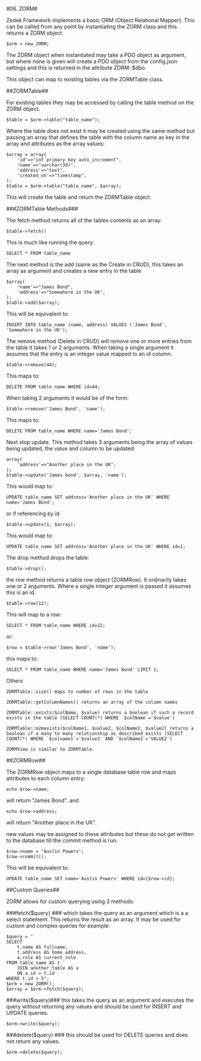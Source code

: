 #06. ZORM#

Zedek Framework implements a basic ORM (Object Relational Mapper). This can be called from any point by instantiating the ZORM class and this returns a ZORM object.

    $orm = new ZORM;

The ZORM object when instantiated may take a PDO object as argument, but where none is given will create a PDO object from the config.json settings and this is returned in the attribute ZORM::$dbo.

This object can map to existing tables via the ZORMTable class.

##ZORMTable##

For existing tables they may be accessed by calling the table method on the ZORM object.

    $table = $orm->table("table_name");

Where the table does not exist it may be created using the same method but passing an array that defines the table with the column name as key in the array and attributes as the array values:

    $array = array(
        'id'=>"int primary key auto_increment", 
        'name'=>"varchar(30)", 
        'address'=>"text", 
        'created_on'=>"timestamp", 
    );
    $table = $orm->table("table_name", $array);

This will create the table and return the ZORMTable object.

###ZORMTable Methods###

The fetch method returns all of the tables contents as an array:

    $table->fetch()

This is much like running the query:

    SELECT * FROM table_name

The next method is the add (same as the Create in CRUD), this takes an array as argument and creates a new entry in the table

    $array(
        'name'=>"James Bond", 
        'address'=>"Somewhere in the UK", 
    );
    $table->add($array); 

This will be equivalent to:

    INSERT INTO table_name (name, address) VALUES ('James Bond', 'Somewhere in the UK');

The remove method (Delete in CRUD) will remove one or more entries from the table it takes 1 or 2 arguments. When taking a single argument it assumes that the entry is an integer value mapped to an id column:

    $table->remove(44);

This maps to:

    DELETE FROM table_name WHERE id=44;

When taking 2 arguments it would be of the form:

    $table->remove('James Bond', 'name');

This maps to:

    DELETE FROM table_name WHERE name='James Bond';

Next stop update. This method takes 3 arguments being the array of values being updated, the value and column to be updated:

    array(
        'address'=>"Another place in the UK", 
    );
    $table->update('James bond', $array, 'name');

This would map to:

    UPDATE table_name SET address='Another place in the UK' WHERE name='James Bond';

or if referencing by id

    $table->update(1, $array);

This would map to:

    UPDATE table_name SET address='Another place in the UK' WHERE id=1;


The drop method drops the table:

    $table->drop();
the row method returns a table row object (ZORMRow). It ordinarily takes one or 2 arguments. Where a single integer argument is passed it assumes this is an id.

    $table->row(12);

This will map to a row:

    SELECT * FROM table_name WHERE id=12;
or:

    $row = $table->row('James Bond', 'name');
this maps to:

    SELECT * FROM table_name WHERE name='James Bond' LIMIT 1;
Others

    ZORMTable::size() maps to number of rows in the table

    ZORMTable::getColumnNames() returns an array of the column names
    
    ZORMTable::exists($colName, $value) returns a boolean if such a record exists in the table (SELECT COUNT(*) WHERE `$colName`='$value')
    
    ZORMTable::m2mexists($colName1, $value2, $colName2, $value2) returns a boolean if a many to many relationship as described exists (SELECT COUNT(*) WHERE `$colname1`='$value1' AND `$colName2`='VALUE2')
    
    ZORMView is similar to ZORMTable.
   

##ZORMRow##

The ZORMRow object maps to a single database table row and maps attributes to each column entry:

    echo $row->name;

will return "James Bond". and

    echo $row->address;

will return "Another place in the UK".

new values may be assigned to these attributes but these do not get written to the database till the commit method is run.

    $row->name = "Austin Powers";
    $row->commit();

This will be equivalent to:

    UPDATE table_name SET name='Austin Powers' WHERE id={$row->id};


##Custom Queries##

ZORM allows for custom querying using 3 methods:

###fetch($query) ###
which takes the query as an argument which is a a select statement. This returns the result as an array. It may be used for custom and complex queries for example:

    $query = "
    SELECT 
        t.name AS fullname, 
        t.address AS home_address, 
        a.role AS current_role 
    FROM table_name AS t 
        JOIN another_table AS a 
        ON a.id = t.id 
    WHERE t.id > 5";
    $orm = new ZORM();
    $array = $orm->fetch($query);

###write($query)### 
this takes the query as an argument and executes the query without returning any values and should be used for INSERT and UPDATE queries.
     
    $orm->write($query);

###delete($query) ###
this should be used for DELETE queries and does not return any values.
    
    $orm->delete($query);

